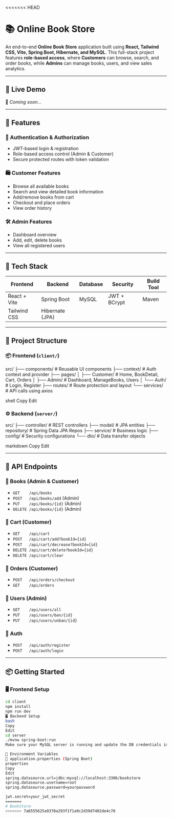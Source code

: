<<<<<<< HEAD
# 📚 Online Book Store

An end-to-end **Online Book Store** application built using **React, Tailwind CSS, Vite, Spring Boot, Hibernate, and MySQL**. This full-stack project features **role-based access**, where **Customers** can browse, search, and order books, while **Admins** can manage books, users, and view sales analytics.

---

## 🔗 Live Demo
🚧 _Coming soon..._

---

## 🚀 Features

### 👥 Authentication & Authorization
- JWT-based login & registration
- Role-based access control (Admin & Customer)
- Secure protected routes with token validation

### 🛍️ Customer Features
- Browse all available books
- Search and view detailed book information
- Add/remove books from cart
- Checkout and place orders
- View order history

### 🛠️ Admin Features
- Dashboard overview
- Add, edit, delete books
- View all registered users

---

## 🧰 Tech Stack

| Frontend       | Backend         | Database | Security   | Build Tool |
|----------------|------------------|----------|------------|------------|
| React + Vite   | Spring Boot      | MySQL    | JWT + BCrypt | Maven     |
| Tailwind CSS   | Hibernate (JPA)  |          |            |            |

---

## 📁 Project Structure

### 📦 Frontend (`client/`)
src/
├── components/ # Reusable UI components
├── context/ # Auth context and provider
├── pages/
│ ├── Customer/ # Home, BookDetail, Cart, Orders
│ ├── Admin/ # Dashboard, ManageBooks, Users
│ └── Auth/ # Login, Register
├── routes/ # Route protection and layout
└── services/ # API calls using axios

shell
Copy
Edit

### ⚙️ Backend (`server/`)
src/
├── controller/ # REST controllers
├── model/ # JPA entities
├── repository/ # Spring Data JPA Repos
├── service/ # Business logic
├── config/ # Security configurations
└── dto/ # Data transfer objects

markdown
Copy
Edit

---

## 🔐 API Endpoints

### 📘 Books (Admin & Customer)
- `GET    /api/books`
- `POST   /api/books/add` (Admin)
- `PUT    /api/books/{id}` (Admin)
- `DELETE /api/books/{id}` (Admin)

### 🛒 Cart (Customer)
- `GET    /api/cart`
- `POST   /api/cart/add?bookId={id}`
- `POST   /api/cart/decrease?bookId={id}`
- `DELETE /api/cart/delete?bookId={id}`
- `DELETE /api/cart/clear`

### 🧾 Orders (Customer)
- `POST   /api/orders/checkout`
- `GET    /api/orders`

### 👤 Users (Admin)
- `GET    /api/users/all`
- `PUT    /api/users/ban/{id}`
- `PUT    /api/users/unban/{id}`

### 🔐 Auth
- `POST   /api/auth/register`
- `POST   /api/auth/login`

---

## 📦 Getting Started

### 🖥️ Frontend Setup

```bash
cd client
npm install
npm run dev
🖥️ Backend Setup
bash
Copy
Edit
cd server
./mvnw spring-boot:run
Make sure your MySQL server is running and update the DB credentials in application.properties.

📝 Environment Variables
🔐 application.properties (Spring Boot)
properties
Copy
Edit
spring.datasource.url=jdbc:mysql://localhost:3306/bookstore
spring.datasource.username=root
spring.datasource.password=yourpassword

jwt.secret=your_jwt_secret
=======
# BookStore-
>>>>>>> 7a6555625a9370a293f1f1a9c2d39d7402de4c70

